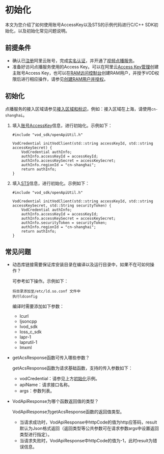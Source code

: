 # 初始化

本文为您介绍了如何使用账号AccessKey以及STS的示例代码进行C/C++ SDK初始化，以及初始化常见问题说明。

## 前提条件

-   确认已[注册](https://account.aliyun.com/register/register.htm?spm=a2c4g.11186623.2.13.2a123bd95a5EuV&oauth_callback=https%3A%2F%2Fvod.console.aliyun.com%2F&lang=zh)阿里云账号，完成[实名认证](https://help.aliyun.com/knowledge_list/37170.html?spm=a2c4g.11186623.2.14.2a123bd95a5EuV)，并开通了[视频点播服务](https://www.aliyun.com/product/vod?spm=a2c4g.11186623.2.15.2a123bd95a5EuV)。
-   准备好访问点播服务使用的Access Key。可以在阿里云[Access Key管理](https://usercenter.console.aliyun.com/#/manage/ak)创建主账号Access Key，也可以在[RAM访问控制台](https://ram.console.aliyun.com/?spm=a2c4g.11186623.2.17.2a123bd95a5EuV#/user/list)创建RAM用户，并授予VOD权限后进行相应操作，请参见[创建RAM用户并授权](/cn.zh-CN/开发指南/账号和授权/创建RAM用户并授权.md)。

## 初始化

点播服务的接入区域请参见[接入区域和标识](/cn.zh-CN/开发指南/点播中心和访问域名.md)，例如：接入区域在上海，请使用`cn-shanghai`。

1.  填入[账号AccessKey](/cn.zh-CN/开发指南/账号和授权/创建RAM用户并授权.md)信息，进行初始化。示例如下：

    ```
    #include "vod_sdk/openApiUtil.h"
    
    VodCredential initVodClient(std::string accessKeyId, std::string accessKeySecret) {
        VodCredential authInfo;
        authInfo.accessKeyId = accessKeyId;
        authInfo.accessKeySecret = accessKeySecret;
        authInfo.regionId = "cn-shanghai";
        return authInfo;
    }
    ```

2.  填入[STS](/cn.zh-CN/开发指南/账号和授权/创建角色并进行STS临时授权.md)信息，进行初始化。示例如下：

    ```
    #include "vod_sdk/openApiUtil.h"
    
    VodCredential initVodClient(std::string accessKeyId, std::string accessKeySecret, std::String securityToken) {
        VodCredential authInfo;
        authInfo.accessKeyId = accessKeyId;
        authInfo.accessKeySecret = accessKeySecret;
        authInfo.securityToken = securityToken;
        authInfo.regionId = "cn-shanghai";
        return authInfo;
    }
    ```


## 常见问题

-   动态库链接需要保证库安装目录在编译以及运行目录中，如果不在可如何操作？

    可参考如下操作。示例如下：

    ```
    将目录添加至/etc/ld.so.conf 文件中
    执行ldconfig        
    ```

    编译时需要添加如下参数：

    -   lcurl
    -   ljsoncpp
    -   lvod\_sdk
    -   loss\_c\_sdk
    -   lapr-1
    -   laprutil-1
    -   lmxml
-   getAcsResponse函数可传入哪些参数？

    getAcsResponse函数为请求基础函数，支持的传入参数如下：

    -   vodCredential：请参见上方[初始化](#section_14q_iza_ceo)示例。
    -   apiName：请求接口名称。
    -   args：参数列表。
-   VodApiResponse为哪个函数返回值的类型？

    VodApiResponse为getAcsResponse函数的返回值类型。

    -   当请求成功时，VodApiResponse中httpCode的值为http应答码，result默认为Json格式返回（返回类型等公共参数可在请求参数args中设置返回类型进行指定）。
    -   当请求失败时，VodApiResponse中httpCode的值为-1，此时result为错误信息。


